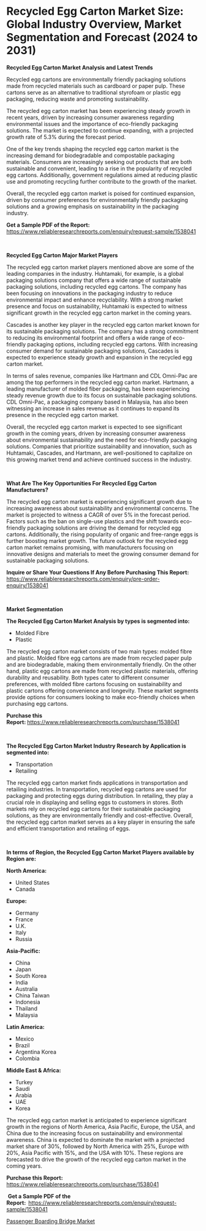 <p><h1>Recycled Egg Carton Market Size: Global Industry Overview, Market Segmentation and Forecast (2024 to 2031)</h1></p><p><strong>Recycled Egg Carton Market Analysis and Latest Trends</strong></p>
<p><p>Recycled egg cartons are environmentally friendly packaging solutions made from recycled materials such as cardboard or paper pulp. These cartons serve as an alternative to traditional styrofoam or plastic egg packaging, reducing waste and promoting sustainability.</p><p>The recycled egg carton market has been experiencing steady growth in recent years, driven by increasing consumer awareness regarding environmental issues and the importance of eco-friendly packaging solutions. The market is expected to continue expanding, with a projected growth rate of 5.3% during the forecast period. </p><p>One of the key trends shaping the recycled egg carton market is the increasing demand for biodegradable and compostable packaging materials. Consumers are increasingly seeking out products that are both sustainable and convenient, leading to a rise in the popularity of recycled egg cartons. Additionally, government regulations aimed at reducing plastic use and promoting recycling further contribute to the growth of the market.</p><p>Overall, the recycled egg carton market is poised for continued expansion, driven by consumer preferences for environmentally friendly packaging solutions and a growing emphasis on sustainability in the packaging industry.</p></p>
<p><strong>Get a Sample PDF of the Report:&nbsp;</strong> <a href="https://www.reliableresearchreports.com/enquiry/request-sample/1538041">https://www.reliableresearchreports.com/enquiry/request-sample/1538041</a></p>
<p>&nbsp;</p>
<p><strong>Recycled Egg Carton Major Market Players</strong></p>
<p><p>The recycled egg carton market players mentioned above are some of the leading companies in the industry. Huhtamaki, for example, is a global packaging solutions company that offers a wide range of sustainable packaging solutions, including recycled egg cartons. The company has been focusing on innovations in the packaging industry to reduce environmental impact and enhance recyclability. With a strong market presence and focus on sustainability, Huhtamaki is expected to witness significant growth in the recycled egg carton market in the coming years.</p><p>Cascades is another key player in the recycled egg carton market known for its sustainable packaging solutions. The company has a strong commitment to reducing its environmental footprint and offers a wide range of eco-friendly packaging options, including recycled egg cartons. With increasing consumer demand for sustainable packaging solutions, Cascades is expected to experience steady growth and expansion in the recycled egg carton market.</p><p>In terms of sales revenue, companies like Hartmann and CDL Omni-Pac are among the top performers in the recycled egg carton market. Hartmann, a leading manufacturer of molded fiber packaging, has been experiencing steady revenue growth due to its focus on sustainable packaging solutions. CDL Omni-Pac, a packaging company based in Malaysia, has also been witnessing an increase in sales revenue as it continues to expand its presence in the recycled egg carton market.</p><p>Overall, the recycled egg carton market is expected to see significant growth in the coming years, driven by increasing consumer awareness about environmental sustainability and the need for eco-friendly packaging solutions. Companies that prioritize sustainability and innovation, such as Huhtamaki, Cascades, and Hartmann, are well-positioned to capitalize on this growing market trend and achieve continued success in the industry.</p></p>
<p>&nbsp;</p>
<p><strong>What Are The Key Opportunities For Recycled Egg Carton Manufacturers?</strong></p>
<p><p>The recycled egg carton market is experiencing significant growth due to increasing awareness about sustainability and environmental concerns. The market is projected to witness a CAGR of over 5% in the forecast period. Factors such as the ban on single-use plastics and the shift towards eco-friendly packaging solutions are driving the demand for recycled egg cartons. Additionally, the rising popularity of organic and free-range eggs is further boosting market growth. The future outlook for the recycled egg carton market remains promising, with manufacturers focusing on innovative designs and materials to meet the growing consumer demand for sustainable packaging solutions.</p></p>
<p><strong>Inquire or Share Your Questions If Any Before Purchasing This Report:</strong> <a href="https://www.reliableresearchreports.com/enquiry/pre-order-enquiry/1538041">https://www.reliableresearchreports.com/enquiry/pre-order-enquiry/1538041</a></p>
<p>&nbsp;</p>
<p><strong>Market Segmentation</strong></p>
<p><strong>The Recycled Egg Carton Market Analysis by types is segmented into:</strong></p>
<p><ul><li>Molded Fibre</li><li>Plastic</li></ul></p>
<p><p>The recycled egg carton market consists of two main types: molded fibre and plastic. Molded fibre egg cartons are made from recycled paper pulp and are biodegradable, making them environmentally friendly. On the other hand, plastic egg cartons are made from recycled plastic materials, offering durability and reusability. Both types cater to different consumer preferences, with molded fibre cartons focusing on sustainability and plastic cartons offering convenience and longevity. These market segments provide options for consumers looking to make eco-friendly choices when purchasing egg cartons.</p></p>
<p><strong>Purchase this Report:&nbsp;</strong><a href="https://www.reliableresearchreports.com/purchase/1538041">https://www.reliableresearchreports.com/purchase/1538041</a></p>
<p>&nbsp;</p>
<p><strong>The Recycled Egg Carton Market Industry Research by Application is segmented into:</strong></p>
<p><ul><li>Transportation</li><li>Retailing</li></ul></p>
<p><p>The recycled egg carton market finds applications in transportation and retailing industries. In transportation, recycled egg cartons are used for packaging and protecting eggs during distribution. In retailing, they play a crucial role in displaying and selling eggs to customers in stores. Both markets rely on recycled egg cartons for their sustainable packaging solutions, as they are environmentally friendly and cost-effective. Overall, the recycled egg carton market serves as a key player in ensuring the safe and efficient transportation and retailing of eggs.</p></p>
<p>&nbsp;</p>
<p><strong>In terms of Region, the Recycled Egg Carton Market Players available by Region are:</strong></p>
<p>
    <p> <strong> North America: </strong>
        <ul>
            <li>United States</li>
            <li>Canada</li>
        </ul>
        </p> 
    <p> <strong> Europe: </strong>
        <ul>
            <li>Germany</li>
            <li>France</li>
            <li>U.K.</li>
            <li>Italy</li>
            <li>Russia</li>
        </ul>
        </p> 
    <p> <strong> Asia-Pacific: </strong>
        <ul>
            <li>China</li>
            <li>Japan</li>
            <li>South Korea</li>
            <li>India</li>
            <li>Australia</li>
            <li>China Taiwan</li>
            <li>Indonesia</li>
            <li>Thailand</li>
            <li>Malaysia</li>
        </ul>
        </p> 
    <p> <strong> Latin America: </strong>
        <ul>
            <li>Mexico</li>
            <li>Brazil</li>
            <li>Argentina Korea</li>
            <li>Colombia</li>
        </ul>
        </p> 
    <p> <strong> Middle East & Africa: </strong>
        <ul>
            <li>Turkey</li>
            <li>Saudi</li>
            <li>Arabia</li>
            <li>UAE</li>
            <li>Korea</li>
        </ul>
    </p>
    </p>
<p><p>The recycled egg carton market is anticipated to experience significant growth in the regions of North America, Asia Pacific, Europe, the USA, and China due to the increasing focus on sustainability and environmental awareness. China is expected to dominate the market with a projected market share of 30%, followed by North America with 25%, Europe with 20%, Asia Pacific with 15%, and the USA with 10%. These regions are forecasted to drive the growth of the recycled egg carton market in the coming years.</p></p>
<p><strong>Purchase this Report: </strong><a href="https://www.reliableresearchreports.com/purchase/1538041">https://www.reliableresearchreports.com/purchase/1538041</a></p>
<p>&nbsp;<strong>Get a Sample PDF of the Report:&nbsp;&nbsp;</strong><a href="https://www.reliableresearchreports.com/enquiry/request-sample/1538041">https://www.reliableresearchreports.com/enquiry/request-sample/1538041</a></p>
<p><strong></strong></p>
<p><p><a href="https://fearless-okapi-6c8.notion.site/Passenger-Boarding-Bridge-Market-Research-Report-Forecasted-for-Period-from-2024-2031-by-Market-T-64864808849249ab93b796b7c64677dd">Passenger Boarding Bridge Market</a></p></p>